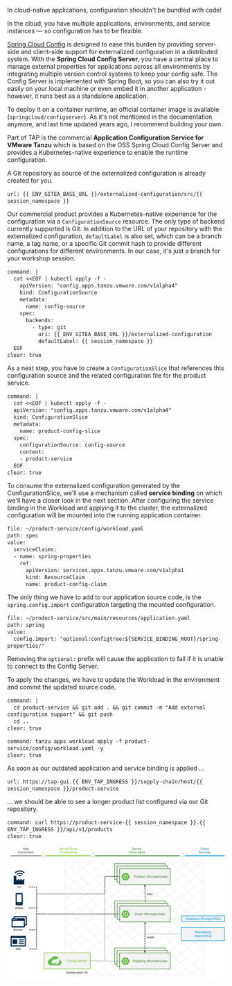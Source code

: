 In cloud-native applications, configuration shouldn't be bundled with code!

In the cloud, you have multiple applications, environments, and service instances — so configuration has to be flexible.

[Spring Cloud Config](https://docs.spring.io/spring-cloud-config/docs/current/reference/html/) is designed to ease this burden by providing server-side and client-side support for externalized configuration in a distributed system. 
With the **Spring Cloud Config Server**, you have a central place to manage external properties for applications across all environments by integrating multiple version control systems to keep your config safe.
The Config Server is implemented with Spring Boot, so you can also try it out easily on your local machine or even embed it in another application - however, it runs best as a standalone application.

To deploy it on a container runtime, an official container image is available (`springcloud/configserver`). As it's not mentioned in the documentation anymore, and last time updated years ago, I recommend building your own.

Part of TAP is the commercial **Application Configuration Service for VMware Tanzu** which is based on the OSS Spring Cloud Config Server and provides a Kubernetes-native experience to enable the runtime configuration.

A Git repository as source of the externalized configuration is already created for you.
```dashboard:open-url
url: {{ ENV_GITEA_BASE_URL }}/externalized-configuration/src/{{ session_namespace }}
```

Our commercial product provides a Kubernetes-native experience for the configuration via a `ConfigurationSource` resource.
The only type of backend currently supported is Git. In addition to the URL of your repository with the externalized configuration, `defaultLabel` is also set, which can be a branch name, a tag name, or a specific Git commit hash to provide different configurations for different environments. In our case, it's just a branch for your workshop session.

```terminal:execute
command: |
  cat <<EOF | kubectl apply -f -
    apiVersion: "config.apps.tanzu.vmware.com/v1alpha4"
    kind: ConfigurationSource
    metadata:
      name: config-source
    spec:
      backends:
        - type: git
          uri: {{ ENV_GITEA_BASE_URL }}/externalized-configuration
          defaultLabel: {{ session_namespace }}
  EOF
clear: true
```
As a next step, you have to create a `ConfigurationSlice` that references this configuration source and the related configuration file for the product service.
```terminal:execute
command: |
  cat <<EOF | kubectl apply -f -
  apiVersion: "config.apps.tanzu.vmware.com/v1alpha4"
  kind: ConfigurationSlice
  metadata:
    name: product-config-slice
  spec:
    configurationSource: config-source
    content:
    - product-service
  EOF
clear: true
```

To consume the externalized configuration generated by the ConfigurationSlice, we'll use a mechanism called **service binding** on which we'll have a closer look in the next section.
After configuring the service binding in the Workload and applying it to the cluster, the externalized configuration will be mounted into the running application container.
```editor:insert-value-into-yaml
file: ~/product-service/config/workload.yaml
path: spec
value:
  serviceClaims:
  - name: spring-properties
    ref:
      apiVersion: services.apps.tanzu.vmware.com/v1alpha1
      kind: ResourceClaim
      name: product-config-claim
```

The only thing we have to add to our application source code, is the `spring.config.import` configuration targeting the mounted configuration.
```editor:insert-value-into-yaml
file: ~/product-service/src/main/resources/application.yaml
path: spring
value:
  config.import: "optional:configtree:${SERVICE_BINDING_ROOT}/spring-properties/"
```
Removing the `optional:` prefix will cause the application to fail if it is unable to connect to the Config Server.

To apply the changes, we have to update the Workload in the environment and commit the updated source code.
```terminal:execute
command: |
  cd product-service && git add . && git commit -m "Add external configuration support" && git push
  cd ..
clear: true
```
```terminal:execute
command: tanzu apps workload apply -f product-service/config/workload.yaml -y
clear: true
```

As soon as our outdated application and service binding is applied ...
```dashboard:open-url
url: https://tap-gui.{{ ENV_TAP_INGRESS }}/supply-chain/host/{{ session_namespace }}/product-service
```
... we should be able to see a longer product list configured via our Git repository.
```terminal:execute
command: curl https://product-service-{{ session_namespace }}.{{ ENV_TAP_INGRESS }}/api/v1/products
clear: true
```

![Updated architecture with Configuration Service](../images/microservice-architecture-config.png)